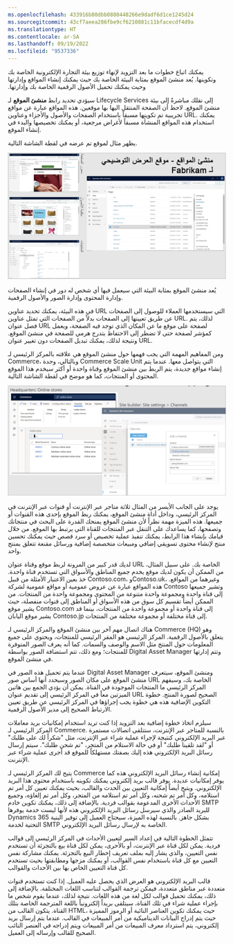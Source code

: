 ```yaml
---
ms.openlocfilehash: 433916b80dbb0880448266e9dadf6d1ce1245d24
ms.sourcegitcommit: 43cf7aeea286fbe9cf6210881c11bfacecdf4d9a
ms.translationtype: HT
ms.contentlocale: ar-SA
ms.lasthandoff: 09/19/2022
ms.locfileid: "9537336"
---
```

يمكنك اتباع خطوات ما بعد التزويد لإنهاء توزيع بيئة التجارة الإلكترونية الخاصة بك وتكوينها. ‫يُعد منشئ الموقع بمثابة البيئة الخاصة بك حيث يمكنك إنشاء المواقع وإدارتها وحيث يمكنك تحميل الأصول الرقمية الخاصة بك وإدارتها.
 
سيؤدي تحديد رابط **منشئ الموقع** لـ Lifecycle Services إلى نقلك مباشرةً إلى بيئة منشئ الموقع. لاحظ أن الصفحة المنتقل اليها بها موقعين. هذه المواقع عبارة عن مواقع تجريبية تم تكوينها مسبقاً باستخدام الصفحات والأصول والأجزاء وعناوين URL. يمكنك استخدام هذه المواقع المنشأة مسبقاً لأغراض مرجعية، أو يمكنك تخصيصها والبدء في إنشاء الموقع. 

يظهر مثال لموقع تم عرضه في لقطة الشاشة التالية.
 
[![لقطة شاشة تُظهر مثالاً على منشئ الموقع، وتعرض محرر الصفحة ومكتبة الأصول والمنتجات](../media/demo-site.png)](../media/demo-site.png#lightbox)

يُعد منشئ الموقع بمثابة البيئة التي سيعمل فيها أي شخص له دور في إنشاء الصفحات وإدارة المحتوى وإدارة الصور والأصول الرقمية. 

في هذه البيئة، يمكنك تحديد عناوين URL التي سيستخدمها العملاء للوصول إلى الصفحات عن طريق تعيينها إلى الصفحات بدلاً من الصفحات التي تمثل عناوين URL. لذلك، يتم فصل عنوان URL لصفحة على موقع ما عن المكان الذي توجد فيه الصفحة، ويعمل كمؤشر لصفحة حتى لا تضطر إلى الاحتفاظ بتدرج هرمي للصفحة في منشئ الموقع. ونتيجة لذلك، يمكنك تبديل الصفحات دون تغيير عنوان URL. 

ومن المفاهيم المهمة التي يجب فهمها حول منشئ الموقع هي علاقته بالمركز الرئيسي لـ Commerce، وبالتالي، وحدة Commerce Scale Unit التي يتواصل معها. عندما يتم إنشاء مواقع جديدة، يتم الربط بين منشئ الموقع وقناة واحدة أو أكثر سيخدم هذا الموقع المحتوى أو المنتجات، كما هو موضح في لقطة الشاشة التالية. 

[![لقطات شاشة لقنوات منشئ الموقع ومتجره عبر الإنترنت](../media/channel-setup.png) ](../media/channel-setup.png#lightbox)


يوجد على الجانب الأيسر من المثال ثلاثة متاجر عبر الإنترنت أو قنوات عبر الإنترنت في المركز الرئيسي، وداخل أداة منشئ الموقع، يمكنك ربط الموقع بإحدى هذه القنوات أو جميعها. هذه الميزة مهمة نظراً لأن منشئ الموقع يمنحك القدرة على البحث في منتجاتك وتصفحها، كما يساعدك على التنقل عبر المنتجات للقناة التي يرتبط بها الموقع. من خلال قيامك بإنشاء هذا الرابط، يمكنك تنفيذ عملية تخصيص أو سرد قصص حيث يمكنك تحسين منتج لإنشاء محتوى تسويقي إضافي ومبيعات متخصصة إضافية ورسائل مقنعة تتعلق بمنتج واحد. 

لديك قدر كبير من المرونة لربط موقع وقناة عنوان URL الخاصة بك. على سبيل المثال، من الممكن أن يكون لديك موقع يخدم جميع المناطق والأسواق التي تستخدم قناة واحدة. خذ بعين الاعتبار الأمثلة من قبيل Contoso.com، وContoso.uk، وغيرهما من المواقع. هذه المواقع عبارة عن عروض عمومية أو مواقع عمومية لشركة Contoso وتشير جميعها إلى قناة واحدة ومجموعة واحدة متنوعة من المحتوى ومجموعة واحدة من المنتجات. من الممكن أيضاً تقسيم كل سوق من هذه الأسواق أو المناطق إلى قنوات منفصلة، حيث يشير موقع Contoso.com إلى قناة واحدة أو مجموعة واحدة من المنتجات، بينما قد يشير موقع اليابان Contoso.jp إلى قناة مختلفة أو مجموعة مختلفة من المنتجات.
 
هناك اتصال مهم آخر بين منشئ الموقع والمركز الرئيسي لـ Commerce (HQ) وهو يتعلق بالأصول الرقمية. المركز الرئيسي هو المقر الرئيسي للمنتجات، ويحتوي على جميع المعلومات حول المنتج مثل الاسم والوصف والسمات. كما أنه يعرف الصور المتوفرة للمنتجات؛ ومع ذلك، تتم استضافة الصور بواسطة Digital Asset Manager وتتم إدارتها في منشئ الموقع. 

عندما يتم تحميل هذه الصور في Digital Asset Manager ومنشئ الموقع، سيتعرف منشئ الموقع على مكان الصور وسيحدد أنها أساس صور URL الخاصة بك، وسيفهم المركز الرئيسي ما المنتجات الموجودة في القناة. يمكن أن يؤدي الجمع بين هاتين الميزتين معاً في المركز الرئيسي إلى تقديم عنوان URL الصحيح لصورة المنتج. خطوة التكوين الإضافية هذه هي خطوة يجب إجراؤها في المركز الرئيسي عن طريق تعيين الارتباط الصحيح إلى مدير الأصول الرقمية.
 
سيلزم اتخاذ خطوة إضافية بعد التزويد إذا كنت تريد استخدام إمكانيات بريد معاملات المركز الرئيسي لـ Commerce. بالنسبة للمتاجر عبر الإنترنت، ستتلقى اتصالات مستمرة عبر البريد الإلكتروني كنتيجة لإجراء عملية شراء عبر الإنترنت، مثل "شكراً لك على طلبك" أو "لقد تلقينا طلبك" أو في حالة الاستلام من المتجر، "تم شحن طلبك". سيتم إرسال رسائل البريد الإلكتروني هذه إليك بصفتك مستهلكاً للموقع قد أجرى عملية شراء عبر الإنترنت. 

يتيح لك المركز الرئيسي لـ Commerce إمكانية إنشاء رسائل البريد الإلكتروني هذه كما يوفر إمكانيات عديدة. يوفر قالب بريد إلكتروني يمكنك تكوينه باستخدام محتوى هذا البريد الإلكتروني. ويتيح أيضاً إمكانية التعيين بين الحدث والقالب، بحيث يمكنك تعيين كل أمر تم استلامه، وكل أمر تم شحنه، وكل أمر تم استلامه من المتجر، وكل أمر تم إلغاؤه، وجميع الأحداث الأخرى المدعومة بقوالب فردية. بالإضافة إلى ذلك، يمكنك تكوين خادم SMTP للبريد الصادر والذي سيرسل رسائل البريد الإلكتروني هذه لأنها ليست خدمة يوفرها Dynamics 365 بشكل جاهز. بالنسبة لهذه الميزة، سيحتاج العميل إلى توفير البنية التحتية لخدمة SMTP الخاصة به لإرسال رسائل البريد الإلكتروني. 

تتمثل الخطوة التالية في إعداد السير لتعيين الأحداث في المركز الرئيسي إلى قوالب فردية. يمكن لكل قناة عبر الإنترنت، أو بالأحرى، يمكن لكل قناة بيع بالتجزئة أن تستخدم نفس التعيين، والذي يشار إليه بملف تعريف إخطار البيع بالتجزئة. يمكنك مشاركة نفس التعيين مع كل قناة باستخدام نفس القوالب، أو يمكنك مزجها ومطابقتها بحيث تستخدم كل قناة التعيين الخاص بها بين الأحداث والقوالب. 
 
قالب البريد الإلكتروني هو العرض الذي يحصل عليه العميل. إذا كنت تستخدم قنوات متعددة عبر مناطق متعددة، فيمكن ترجمة القوالب لتناسب اللغات المختلفة. بالإضافة إلى ذلك، يمكنك تحميل قوالب لكل لغة من هذه اللغات. نتيجة لذلك، عندما يقوم شخص ما بإجراء عملية شراء في تلك القناة، سيتلقى بريداً إلكترونياً باللغة المترجمة الخاصة بتلك القناة. يتكون القالب من HTML، حيث يمكنك تكوين العناصر النائبة أو الرموز المميزة حيث يتم إدراج البيانات الديناميكية من أمر المبيعات في القالب. عندما يتم إرسال بريد إلكتروني، يتم استرداد معرف المبيعات من أمر المبيعات ويتم إدراجه في العنصر النائب الصحيح للقالب وإرساله إلى العميل. 
